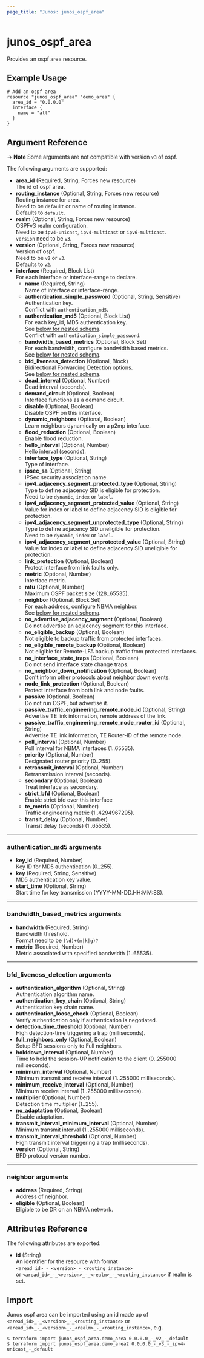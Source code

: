 ```yaml
---
page_title: "Junos: junos_ospf_area"
---
```


# junos_ospf_area

Provides an ospf area resource.

## Example Usage

```hcl
# Add an ospf area
resource "junos_ospf_area" "demo_area" {
  area_id = "0.0.0.0"
  interface {
    name = "all"
  }
}
```

## Argument Reference

-> **Note** Some arguments are not compatible with version `v3` of ospf.

The following arguments are supported:

- **area_id** (Required, String, Forces new resource)  
  The id of ospf area.
- **routing_instance** (Optional, String, Forces new resource)  
  Routing instance for area.  
  Need to be `default` or name of routing instance.  
  Defaults to `default`.
- **realm** (Optional, String, Forces new resource)  
  OSPFv3 realm configuration.  
  Need to be `ipv4-unicast`, `ipv4-multicast` or `ipv6-multicast`.  
  `version` need to be `v3`.
- **version** (Optional, String, Forces new resource)  
  Version of ospf.  
  Need to be `v2` or `v3`.  
  Defaults to `v2`.
- **interface** (Required, Block List)  
  For each interface or interface-range to declare.
  - **name** (Required, String)  
    Name of interface or interface-range.
  - **authentication_simple_password** (Optional, String, Sensitive)  
    Authentication key.  
    Conflict with `authentication_md5`.
  - **authentication_md5** (Optional, Block List)  
    For each key_id, MD5 authentication key.  
    See [below for nested schema](#authentication_md5-arguments).  
    Conflict with `authentication_simple_password`.
  - **bandwidth_based_metrics** (Optional, Block Set)  
    For each bandwidth, configure bandwidth based metrics.  
    See [below for nested schema](#bandwidth_based_metrics-arguments).
  - **bfd_liveness_detection** (Optional, Block)  
    Bidirectional Forwarding Detection options.  
    See [below for nested schema](#bfd_liveness_detection-arguments).
  - **dead_interval** (Optional, Number)  
    Dead interval (seconds).
  - **demand_circuit** (Optional, Boolean)  
    Interface functions as a demand circuit.
  - **disable** (Optional, Boolean)  
    Disable OSPF on this interface.
  - **dynamic_neighbors** (Optional, Boolean)  
    Learn neighbors dynamically on a p2mp interface.
  - **flood_reduction** (Optional, Boolean)  
    Enable flood reduction.
  - **hello_interval** (Optional, Number)  
    Hello interval (seconds).
  - **interface_type** (Optional, String)  
    Type of interface.
  - **ipsec_sa** (Optional, String)  
    IPSec security association name.
  - **ipv4_adjacency_segment_protected_type** (Optional, String)  
    Type to define adjacency SID is eligible for protection.  
    Need to be `dynamic`, `index` or `label`.
  - **ipv4_adjacency_segment_protected_value** (Optional, String)  
    Value for index or label to define adjacency SID is eligible for protection.
  - **ipv4_adjacency_segment_unprotected_type** (Optional, String)  
    Type to define adjacency SID uneligible for protection.  
    Need to be `dynamic`, `index` or `label`.
  - **ipv4_adjacency_segment_unprotected_value** (Optional, String)  
    Value for index or label to define adjacency SID uneligible for protection.
  - **link_protection** (Optional, Boolean)  
    Protect interface from link faults only.
  - **metric** (Optional, Number)  
    Interface metric.
  - **mtu** (Optional, Number)  
    Maximum OSPF packet size (128..65535).
  - **neighbor** (Optional, Block Set)  
    For each address, configure NBMA neighbor.  
    See [below for nested schema](#neighbor-arguments).
  - **no_advertise_adjacency_segment** (Optional, Boolean)  
    Do not advertise an adjacency segment for this interface.
  - **no_eligible_backup** (Optional, Boolean)  
    Not eligible to backup traffic from protected interfaces.
  - **no_eligible_remote_backup** (Optional, Boolean)  
    Not eligible for Remote-LFA backup traffic from protected interfaces.
  - **no_interface_state_traps** (Optional, Boolean)  
    Do not send interface state change traps.
  - **no_neighbor_down_notification** (Optional, Boolean)  
    Don't inform other protocols about neighbor down events.
  - **node_link_protection** (Optional, Boolean)  
    Protect interface from both link and node faults.
  - **passive** (Optional, Boolean)  
    Do not run OSPF, but advertise it.
  - **passive_traffic_engineering_remote_node_id** (Optional, String)  
    Advertise TE link information, remote address of the link.
  - **passive_traffic_engineering_remote_node_router_id** (Optional, String)  
    Advertise TE link information, TE Router-ID of the remote node.
  - **poll_interval** (Optional, Number)  
    Poll interval for NBMA interfaces (1..65535).
  - **priority** (Optional, Number)  
    Designated router priority (0..255).
  - **retransmit_interval** (Optional, Number)  
    Retransmission interval (seconds).
  - **secondary** (Optional, Boolean)  
    Treat interface as secondary.
  - **strict_bfd** (Optional, Boolean)  
    Enable strict bfd over this interface
  - **te_metric** (Optional, Number)  
    Traffic engineering metric (1..4294967295).
  - **transit_delay** (Optional, Number)  
    Transit delay (seconds) (1..65535).

---

### authentication_md5 arguments

- **key_id** (Required, Number)  
  Key ID for MD5 authentication (0..255).
- **key** (Required, String, Sensitive)  
  MD5 authentication key value.
- **start_time** (Optional, String)  
  Start time for key transmission (YYYY-MM-DD.HH:MM:SS).

---

### bandwidth_based_metrics arguments

- **bandwidth** (Required, String)  
  Bandwidth threshold.  
  Format need to be `(\d)+(m|k|g)?`
- **metric** (Required, Number)  
  Metric associated with specified bandwidth (1..65535).

---

### bfd_liveness_detection arguments

- **authentication_algorithm** (Optional, String)  
  Authentication algorithm name.
- **authentication_key_chain** (Optional, String)  
  Authentication key chain name.
- **authentication_loose_check** (Optional, Boolean)  
  Verify authentication only if authentication is negotiated.
- **detection_time_threshold** (Optional, Number)  
  High detection-time triggering a trap (milliseconds).
- **full_neighbors_only** (Optional, Boolean)  
  Setup BFD sessions only to Full neighbors.
- **holddown_interval** (Optional, Number)  
  Time to hold the session-UP notification to the client (0..255000 milliseconds).
- **minimum_interval** (Optional, Number)  
  Minimum transmit and receive interval (1..255000 milliseconds).
- **minimum_receive_interval** (Optional, Number)  
  Minimum receive interval (1..255000 milliseconds).
- **multiplier** (Optional, Number)  
  Detection time multiplier (1..255).
- **no_adaptation** (Optional, Boolean)  
  Disable adaptation.
- **transmit_interval_minimum_interval** (Optional, Number)  
  Minimum transmit interval (1..255000 milliseconds).
- **transmit_interval_threshold** (Optional, Number)  
  High transmit interval triggering a trap (milliseconds).
- **version** (Optional, String)  
  BFD protocol version number.

---

### neighbor arguments

- **address** (Required, String)  
  Address of neighbor.
- **eligible** (Optional, Boolean)  
  Eligible to be DR on an NBMA network.

## Attributes Reference

The following attributes are exported:

- **id** (String)  
  An identifier for the resource with format  
  `<aread_id>_-_<version>_-_<routing_instance>`  
  or `<aread_id>_-_<version>_-_<realm>_-_<routing_instance>` if realm is set.

## Import

Junos ospf area can be imported using an id made up of  
`<aread_id>_-_<version>_-_<routing_instance>` or  
`<aread_id>_-_<version>_-_<realm>_-_<routing_instance>`, e.g.

```shell
$ terraform import junos_ospf_area.demo_area 0.0.0.0_-_v2_-_default
$ terraform import junos_ospf_area.demo_area2 0.0.0.0_-_v3_-_ipv4-unicast_-_default
```
